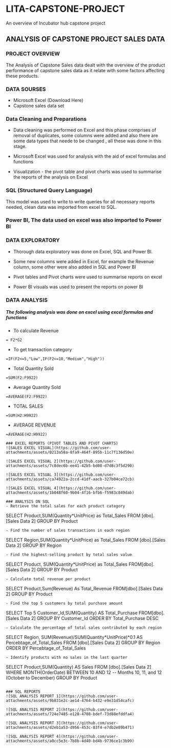 # LITA-CAPSTONE-PROJECT
An overview of Incubator hub capstone project
## ANALYSIS OF CAPSTONE PROJECT SALES DATA

### PROJECT OVERVIEW

The Analysis of Capstone Sales data dealt with the overview of the product performance of capstone sales data as it relate with some factors affecting these products.

### DATA SOURSES
- Microsoft Excel (Download Here)
- Capstone sales data set

### Data Cleaning and Preparations

- Data cleaning was performed on Excel and this phase comprises of removal of duplicates, some columns were added and also there are some data types that neede to be changed , all these was done in this stage.

- Microsoft Excel was used for analysis with the aid of excel formulas and functions

- Visualization - the pivot table and pivot charts was used to summarise the reports of the analysis on Excel

### SQL (Structured Query Language)
This model was used to write to write queries for all necessary reports needed, clean data was imported from excel to SQL.

### Power BI, The data used on excel was also imported to Power BI

### DATA EXPLORATORY 
- Thorough data exploratory was done on Excel, SQL and Power BI.

- Some new columns were added in Excel, for example the Revenue column, some other were also added in SQL and Power BI

- Pivot tables and Pivot charts were used to summarise reports on excel

- Power BI visuals was used to present the reports on  power BI

### DATA ANALYSIS

##### The following analysis was done on excel using excel formulas and functions

- To calculate Revenue
```
= F2*G2
```
- To get transaction category
```
=IF(F2<=5,"Low",IF(F2<=10,"Medium","High"))
```
- Total Quantity Sold
```
=SUM(F2:F9922)
```
- Average Quantity Sold
```
=AVERAGE(F2:F9922)
```
- TOTAL SALES
```
=SUM(H2:H9922)
```
- AVERAGE REVENUE
```
=AVERAGE(H2:H9922)

### EXCEL REPORTS (PIVOT TABLES AND PIVOT CHARTS)
![SALES EXCEL VISUAL](https://github.com/user-attachments/assets/0213a58a-8fa9-464f-895b-11c7f136d50e)

![SALES EXCEL VISUAL 2](https://github.com/user-attachments/assets/7c8dec6b-ee41-42b5-bd08-d7d8c3f5d290)

![SALES EXCEL VISUAL 3](https://github.com/user-attachments/assets/ca74922a-2ccd-41df-aacb-327b04ce72cb)

![SALES EXCEL VISUAL 4](https://github.com/user-attachments/assets/1b048f60-9b04-4f16-bfb6-f5983c849dab)

### ANALYSIS ON SQL
- Retrieve the total sales for each product category
```
SELECT Product,SUM(Quantity*UnitPrice) as Total_Sales
FROM [dbo].[Sales Data 2]
GROUP BY Product
```
- Find the number of sales transactions in each region
```
SELECT Region,SUM(Quantity*UnitPrice) as Total_Sales
FROM [dbo].[Sales Data 2]
GROUP BY Region
```
- Find the highest-selling product by total sales value
```
SELECT Product, SUM(Quantity*UnitPrice) as Total_Sales
FROM[dbo].[Sales Data 2]
GROUP BY Product
```
- Calculate total revenue per product
```
SELECT Product,Sum(Revenue) As Total_Revenue
FROM[dbo].[Sales Data 2]
GROUP BY Product
```
- Find the top 5 customers by total purchase amount
```
SELECT Top 5 Customer_Id,SUM(Quantity) AS Total_Purchase
FROM[dbo].[Sales Data 2]
GROUP BY Customer_Id
ORDER BY Total_Purchase DESC
```
- Calculate the percentage of total sales contributed by each region
```
SELECT Region, SUM(Revenue)/SUM(Quantity*UnitPrice)*0.1 AS Percebtage_of_Total_Sales
FROM [dbo].[Sales Data 2]
GROUP BY Region
ORDER BY Percebtage_of_Total_Sales
```
- Identify products with no sales in the last quarter
```
SELECT Product,SUM(Quantity) AS Sales
FROM [dbo].[Sales Data 2]
WHERE MONTH(OrderDate) BETWEEN 10 AND 12 -- Months 10, 11, and 12 (October to December)
GROUP BY Product
```

### SQL REPORTS
![SQL ANALYSIS REPORT 1](https://github.com/user-attachments/assets/9b831e2c-ae14-4764-b432-e9e31d54cafc)

![SQL ANALYSIS REPORT 2](https://github.com/user-attachments/assets/724e7485-e120-4708-bdef-73d88efddfa4)

![SQL ANALYSIS REPORT 3](https://github.com/user-attachments/assets/d2eb1a53-d956-453c-83f4-e7db2e89b471)

![SQL ANALYSIS REPORT 4](https://github.com/user-attachments/assets/a0cc5e3c-7b8b-4d40-bd4b-9736ce1c3b99)
